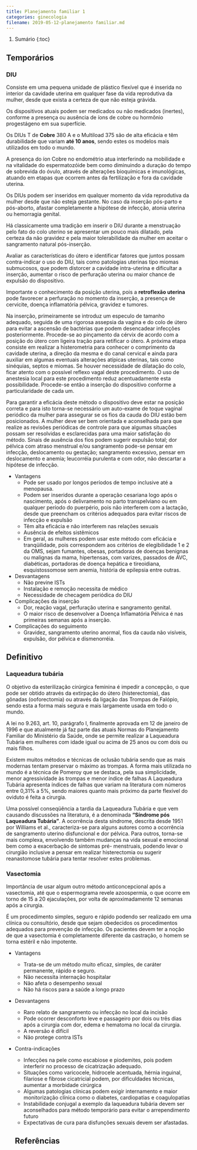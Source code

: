 ```yaml
---
title: Planejamento familiar 1
categories: ginecologia
filename: 2019-05-12-planejamento familiar.md
---
```


1. Sumário
{:toc}

## Temporários


### DIU
Consiste em uma pequena unidade de plástico flexível que é inserida no interior da cavidade uterina em qualquer fase da vida reprodutiva da mulher, desde que exista a certeza de que não esteja grávida.

Os dispositivos atuais podem ser medicados ou não medicados (inertes), conforme a presença ou ausência de íons de cobre ou hormônio progestágeno em sua superfície.

Os DIUs T de **Cobre** 380 A e o Multiload 375 são de alta eficácia e têm durabilidade que variam **até 10 anos**, sendo estes os modelos mais utilizados em todo o mundo.

A presença do íon Cobre no
endométrio atua interferindo na mobilidade e na vitalidade do espermatozóide bem como
diminuindo a duração do tempo de sobrevida do óvulo, através de alterações bioquímicas e
imunológicas, atuando em etapas que ocorrem antes da fertilização e fora da cavidade uterina.

Os DIUs podem ser inseridos em qualquer momento da vida reprodutiva da mulher desde que não esteja gestante. No caso da inserção pós-parto e pós-aborto, afastar completamente a
hipótese de infecção, atonia uterina ou hemorragia genital.

Há classicamente uma tradição em inserir o DIU durante a menstruação pelo fato do colo uterino se apresentar um pouco mais dilatado, pela certeza da não gravidez e pela maior tolerabilidade da mulher em aceitar o sangramento natural pós-inserção.

Avaliar as características do útero e identificar fatores que juntos possam contra-indicar o uso do DIU, tais como patologias uterinas tipo miomas submucosos, que podem distorcer a cavidade intra-uterina e dificultar a inserção, aumentar o risco de perfuração uterina ou maior chance de expulsão do dispositivo.

Importante o conhecimento
da posição uterina, pois a **retroflexão uterina** pode favorecer a perfuração no momento da inserção, a presença de cervicite, doença inflamatória pélvica, gravidez e tumores.

Na inserção, primeiramente se introduz um especulo de tamanho adequado, seguida de
uma rigorosa assepsia da vagina e do colo de útero para evitar a ascensão de bactérias que podem
desencadear infecções posteriormente. Procede-se ao pinçamento da cérvix de acordo com a posição do útero com ligeira tração para retificar o útero. A próxima etapa consiste em realizar a histerometria para conhecer o comprimento da cavidade uterina, a direção da mesma e do canal cervical e ainda para auxiliar em algumas eventuais alterações atípicas uterinas, tais como sinéquias, septos e miomas. Se houver necessidade de dilatação do colo, ficar atento com o possível reflexo vagal deste procedimento. O uso de anestesia local para este procedimento reduz
acentuadamente esta possibilidade. Procede-se então a inserção do dispositivo conforme a
particularidade de cada um.

Para garantir a eficácia deste método o dispositivo deve estar na posição correta e para
isto torna-se necessário um auto-exame de toque vaginal periódico da mulher para assegurar se os
fios da cauda do DIU estão bem posicionados. A mulher deve ser bem orientada e aconselhada
para que realize as revisões periódicas de controle para que algumas situações possam ser
resolvidas e esclarecidas para uma maior satisfação do método. Sinais de ausência dos fios
podem sugerir expulsão total; dor pélvica com atraso menstrual e/ou sangramento pode-se
pensar em infecção, deslocamento ou gestação; sangramento excessivo, pensar em deslocamento
e anemia; leucorréia purulenta e com odor, não descartar a hipótese de infecção.

* Vantagens
  * Pode ser usado por longos períodos de tempo inclusive até a menopausa.
  * Podem ser inseridos durante a operação cesariana logo após o nascimento, após o delivramento no parto transpelviano ou em qualquer período do puerpério, pois não interferem com a lactação, desde que preencham os critérios adequados para evitar riscos de infecção e expulsão
  * Têm alta eficácia e não interferem nas relações sexuais
  * Ausência de efeitos sistêmicos
  * Em geral, as mulheres podem usar este método com eficácia e tranqüilidade, pois correspondem aos critérios de elegibilidade 1 e 2 da OMS, sejam fumantes, obesas, portadoras de doenças benignas ou malignas da mama, hipertensas, com varizes, passados de AVC, diabéticas, portadoras de doença hepática e tireoidiana, esquistossomose sem anemia, história de epilepsia entre outras.
* Desvantagens
  * Não previne ISTs
  * Instalação e remoção necessita de médico
  * Necessidade de checagem periódica do DIU
* Complicações da inserção
  * Dor, reação vagal, perfuração uterina e sangramento genital.
  * O maior risco de desenvolver a Doença Inflamatória Pélvica é nas primeiras semanas após a inserção.
* Complicações do seguimento
  * Gravidez, sangramento uterino anormal, fios da cauda não visíveis, expulsão, dor pélvica e dismenorréia.


## Definitivo
### Laqueadura tubária
O objetivo da esterilização cirúrgica feminina é impedir a concepção, o que pode ser obtido através da extirpação do útero (histerectomia), das gônadas (ooforectomia) ou através
da ligação das Trompas de Falópio, sendo esta a forma mais segura e mais largamente usada em
todo o mundo.

A lei no 9.263, art. 10, parágrafo I, finalmente aprovada em 12 de janeiro de 1996 e que atualmente já faz parte das atuais Normas do Planejamento Familiar do Ministério da Saúde, onde se permite realizar a Laqueadura Tubária em mulheres com idade igual ou acima de 25 anos ou com  dois ou mais filhos.

Existem muitos métodos e técnicas de oclusão tubária sendo que as mais modernas tentam preservar o máximo as trompas. A forma mais utilizada no mundo é a técnica de Pomeroy que se destaca, pela sua simplicidade, menor agressividade às trompas e menor índice de falhas A Laqueadura Tubária apresenta índices de falhas que variam na literatura com números entre 0,31% a 5%, sendo maiores quanto mais próximo da parte flexível do oviduto é feita a cirurgia.

Uma possível conseqüência a tardia da Laqueadura Tubária e que vem causando discussões
na literatura, é a denominada **“Síndrome pós Laqueadura Tubária”**. A ocorrência desta síndrome, descrita desde 1951 por Williams et al., caracteriza-se para alguns autores como a ocorrência de sangramento uterino disfuncional e dor pélvica. Para outros, torna-se mais complexa, envolvendo também mudanças na vida sexual e emocional bem como a exacerbação de sintomas pré- menstruais, podendo levar o cirurgião inclusive a pensar em realizar histerectomia ou sugerir
reanastomose tubária para tentar resolver estes problemas.

### Vasectomia
Importância de usar algum outro método anticoncepcional após a vasectomia, até que o espermograma revele azoospermia, o que ocorre em torno de 15 a 20 ejaculações, por volta de aproximadamente 12 semanas após a cirurgia.

É um procedimento simples, seguro e rápido podendo ser realizado em uma clínica ou consultório, desde que sejam obedecidos os procedimentos adequados para prevenção de infecção. Os pacientes devem ter a noção de que a vasectomia é completamente diferente da castração, o homem se torna estéril e não impotente.

* Vantagens
  * Trata-se de um método muito eficaz, simples, de caráter permanente, rápido e seguro.
  * Não necessita internação hospitalar
  * Não afeta o desempenho sexual
  * Não há riscos para a saúde a longo prazo
* Desvantagens
  * Raro relato de sangramento ou infecção no local da incisão
  * Pode ocorrer desconforto leve e passageiro por dois ou três dias após a cirurgia com dor, edema e hematoma no local da cirurgia.
  * A reversão é difícil
  * Não protege contra ISTs
* Contra-indicações
  * Infecções na pele como escabiose e piodemites, pois podem interferir no processo de cicatrização adequado.
  * Situações como varicocele, hidrocele acentuada, hérnia inguinal, filariose e fibrose cicatricial podem, por dificuldades técnicas, aumentar a morbidade cirúrgica
  * Algumas patologias clínicas podem exigir internamento e maior monitorização clínica como o diabetes, cardiopatias e coagulopatias
  * Instabilidade conjugal a exemplo da laqueadura tubária devem ser aconselhados para método temporário para evitar o arrependimento futuro
  * Expectativas de cura para disfunções sexuais devem ser afastadas.

  ## Referências
  [^cisam]: Livro do CISAM
  [^febrasgo]: Poli MEH, Mello CR, Machado RB, Pinho Neto JS , Spinola PG, Tomas G, et al. Manual de anticoncepção da FEBRASGO. FEMINA, Setembro 2009, vol 37, nº 9.
